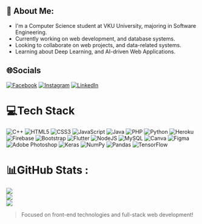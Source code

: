 

<!--
**trandinhhai/trandinhhai** is a ✨ _special_ ✨ repository because its `README.md` (this file) appears on your GitHub profile.

Here are some ideas to get you started:

- 🔭 I’m currently working on ...
- 🌱 I’m currently learning ...
- 👯 I’m looking to collaborate on ...
- 🤔 I’m looking for help with ...
- 💬 Ask me about ...
- 📫 How to reach me: ...
- 😄 Pronouns: ...
- ⚡ Fun fact: ...
-->

## 👋 About Me:

- I'm a Computer Science student at VKU University, majoring in Software Engineering.
- Currently working on web development, and database systems.
- Looking to collaborate on web projects, and data-related systems.
- Learning about Deep Learning, and AI-driven Web Applications.

## 🌐Socials
[![Facebook](https://img.shields.io/badge/Facebook-%231877F2?style=for-the-badge&logo=Facebook&logoColor=white)](https://www.facebook.com/dh.doa76/)
[![Instagram](https://img.shields.io/badge/Instagram-E4405F?style=for-the-badge&logo=instagram&logoColor=white)](https://www.instagram.com/dh.doaindahouse/)
[![LinkedIn](https://img.shields.io/badge/LinkedIn-0077B5?style=for-the-badge&logo=linkedin&logoColor=white)](https://www.linkedin.com/in/h%E1%BA%A3i-tr%E1%BA%A7n-5a5752228/)

# 💻Tech Stack
![C++](https://img.shields.io/badge/c++-%2300599C.svg?style=for-the-badge&logo=c%2B%2B&logoColor=white) ![HTML5](https://img.shields.io/badge/html5-%23E34F26.svg?style=for-the-badge&logo=html5&logoColor=white) ![CSS3](https://img.shields.io/badge/css3-%231572B6.svg?style=for-the-badge&logo=css3&logoColor=white) ![JavaScript](https://img.shields.io/badge/javascript-%23323330.svg?style=for-the-badge&logo=javascript&logoColor=%23F7DF1E) ![Java](https://img.shields.io/badge/java-%23ED8B00.svg?style=for-the-badge&logo=java&logoColor=white) ![PHP](https://img.shields.io/badge/php-%23777BB4.svg?style=for-the-badge&logo=php&logoColor=white) ![Python](https://img.shields.io/badge/python-3670A0?style=for-the-badge&logo=python&logoColor=ffdd54) ![Heroku](https://img.shields.io/badge/heroku-%23430098.svg?style=for-the-badge&logo=heroku&logoColor=white) ![Firebase](https://img.shields.io/badge/firebase-%23039BE5.svg?style=for-the-badge&logo=firebase) ![Bootstrap](https://img.shields.io/badge/bootstrap-%23563D7C.svg?style=for-the-badge&logo=bootstrap&logoColor=white) ![Flutter](https://img.shields.io/badge/Flutter-%2302569B.svg?style=for-the-badge&logo=Flutter&logoColor=white) ![NodeJS](https://img.shields.io/badge/node.js-6DA55F?style=for-the-badge&logo=node.js&logoColor=white) ![MySQL](https://img.shields.io/badge/mysql-%2300f.svg?style=for-the-badge&logo=mysql&logoColor=white) ![Canva](https://img.shields.io/badge/Canva-%2300C4CC.svg?style=for-the-badge&logo=Canva&logoColor=white) ![Figma](https://img.shields.io/badge/figma-%23F24E1E.svg?style=for-the-badge&logo=figma&logoColor=white) ![Adobe Photoshop](https://img.shields.io/badge/adobephotoshop-%2331A8FF.svg?style=for-the-badge&logo=adobephotoshop&logoColor=white) ![Keras](https://img.shields.io/badge/Keras-%23D00000.svg?style=for-the-badge&logo=Keras&logoColor=white) ![NumPy](https://img.shields.io/badge/numpy-%23013243.svg?style=for-the-badge&logo=numpy&logoColor=white) ![Pandas](https://img.shields.io/badge/pandas-%23150458.svg?style=for-the-badge&logo=pandas&logoColor=white) ![TensorFlow](https://img.shields.io/badge/TensorFlow-%23FF6F00.svg?style=for-the-badge&logo=TensorFlow&logoColor=white)

# 📊GitHub Stats :
![](https://github-readme-stats.vercel.app/api?username=trandinhhai&theme=radical&hide_border=false&include_all_commits=false&count_private=false)<br/>
![](https://github-readme-streak-stats.herokuapp.com/?user=trandinhhai&theme=radical&hide_border=false)<br/>
![](https://github-readme-stats.vercel.app/api/top-langs/?username=trandinhhai&theme=radical&hide_border=false&include_all_commits=false&count_private=false&layout=compact)

> Focused on front-end technologies and full-stack web development!


